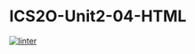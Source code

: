 # ICS2O-Unit2-04-HTML
 [![linter](https://github.com/Aidan-Vezina/ICS20-Unit-04-HTML/workflows/linter/badge.svg)](https://github.com/marketplace/actions/super-linter)
